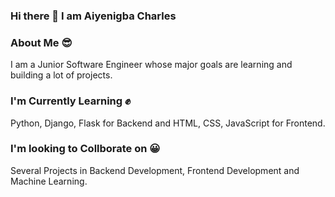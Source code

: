 ### Hi there 👋 I am Aiyenigba Charles


<!--
**aiyenigbacharles/aiyenigbacharles** is a ✨ _special_ ✨ repository because its `README.md` (this file) appears on your GitHub profile.

Here are some ideas to get you started:

- 🔭 I’m currently working on ...
- 🌱 I’m currently learning ...
- 👯 I’m looking to collaborate on ...
- 🤔 I’m looking for help with ...
- 💬 Ask me about ...
- 📫 How to reach me: ...
- 😄 Pronouns: ...
- ⚡ Fun fact: ...
-->



### About Me :sunglasses:
I am a Junior Software Engineer whose major goals are learning and building a lot of projects.


### I'm Currently Learning :fist: 
Python, Django, Flask for Backend and HTML, CSS, JavaScript for Frontend.


### I'm looking to Collborate on :grinning:
Several Projects in Backend Development, Frontend Development and Machine Learning.
